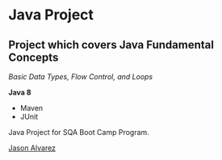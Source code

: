 # Java Project
## Project which covers Java Fundamental Concepts

*Basic Data Types, Flow Control, and Loops*

**Java 8**

* Maven
* JUnit

Java Project for SQA Boot Camp Program. 

[Jason Alvarez](https://github.com/ajason13)
